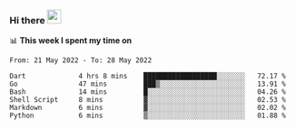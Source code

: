 ### Hi there <a href="https://www.gautamkrishnar.com/"><img src="https://media.giphy.com/media/hvRJCLFzcasrR4ia7z/giphy.gif" width="25px"></a>

📊 **This week I spent my time on**

<!--START_SECTION:waka-->

```text
From: 21 May 2022 - To: 28 May 2022

Dart             4 hrs 8 mins    ██████████████████░░░░░░░   72.17 %
Go               47 mins         ███▒░░░░░░░░░░░░░░░░░░░░░   13.91 %
Bash             14 mins         █░░░░░░░░░░░░░░░░░░░░░░░░   04.26 %
Shell Script     8 mins          ▓░░░░░░░░░░░░░░░░░░░░░░░░   02.53 %
Markdown         6 mins          ▓░░░░░░░░░░░░░░░░░░░░░░░░   02.02 %
Python           6 mins          ▒░░░░░░░░░░░░░░░░░░░░░░░░   01.88 %
```

<!--END_SECTION:waka-->

